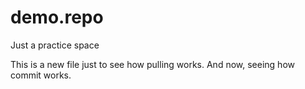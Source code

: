 # demo.repo
Just a practice space

This is a new file just to see how pulling works.
And now, seeing how commit works.
